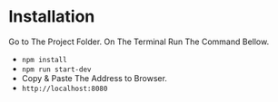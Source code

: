 # Installation
Go to The Project Folder.
On The Terminal Run The Command Bellow.
- `` npm install ``
- `` npm run start-dev ``
- Copy & Paste The Address to Browser.
- ``http://localhost:8080``
